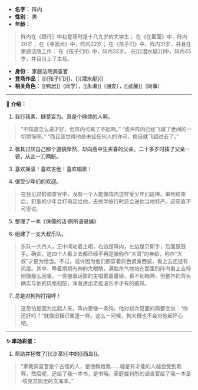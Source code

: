 
- **名字：** 阵内
- **性别：** 男
- **年龄：** 

> 阵内在《银行》中初登场时是十八九岁的大学生；
> 在《在里面》中，阵内20岁；
> 在《寻回犬》中，阵内22岁；
> 在《孩子们》中，阵内31岁，并且在家庭法院工作：
> 在《孩子们Ⅱ》中，阵内32岁。
> 在[[《潜水艇》]]中，阵内45岁，并且当上了主任。

- **身份：** 家庭法院调查官
- **登场作品：** [[《孩子们》]]，[[《潜水艇》]] 
- **相关角色：** [[鸭居]]（同学），[[永濑]]（朋友），[[武藤]]（同事）

---

🎸 **介绍：** 

1. 我行我素，肆意妄为。真是个麻烦的人啊。

> ”不知道怎么说才好，但阵内可真了不起啊。”
> “或许阵内已经飞越了世间的一切烦恼吧。”
> “而且我觉得他是未经任何人的许可，擅自就飞越过去了。”

2. 极其讨厌自己那个道貌岸然、却向高中生买春的父亲。二十多岁时揍了父亲一顿，从此一刀两断。

3. 喜欢摇滚！喜欢吉他！喜欢唱歌！

4. 很受少年们的欢迎。

> 在我见过的调查官中，没有一个人能像阵内这样受少年们追捧。审判结束后，犯事的少年会打电话给他，去修学旅行时还会送他当地特产。这简直不可思议。

5. 整理了一本《侏儒的话·厕所语录编》

6. 组建了一支大叔乐队。

> 乐队一共四人，正中间站着主唱，右边是阵内，左边是贝斯手，后面是鼓手。确实，这四个人看上去都已经不再是被称作“大哥”的年龄，称作“大叔”才更为恰当。不过，或许因为他们都穿着灰色紧身西装，看上去还挺有风度。其中，睁着炯炯有神的大眼睛，满脸杀气地站在那里的阵内看上去特别像那么回事。一旁握着话筒的主唱戴着墨镜，看不到眼神，但整齐的背头确实与他的风格相配，浑身透出老摇滚乐手才有的威风。

7. 总是对狗狗打招呼！

> 这恐怕是因为比起人来，阵内更像一条狗。他对初次见面的狗都会说：​“你还好吗？​”就像旧相识重逢一样。这么一问候，狗大概也不会对他起坏心吧。



---

**✨ 串场彩蛋：** 

1. 帮助并拯救了[[《沙漠》]]中的[[西岛]]。

> “家裁调查官是个古怪的人，是他教给我……越是有才能的人越会受到欺辱。然后呢，还给了我一本书，是书哦。家庭裁判所的调查官给了我一本圣·埃克苏佩里的文库本。”